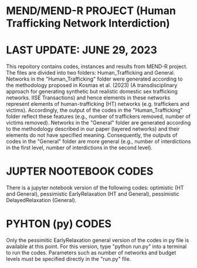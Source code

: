 # MEND/MEND-R PROJECT (Human Trafficking Network Interdiction)

# LAST UPDATE: JUNE 29, 2023

This repoitory contains codes, instances and results from MEND-R project.
The files are divided into two folders: Human_Trafficking and General. Networks in the "Human_Trafficking" folder were generated according to the methodology proposed in Kosmas et al. (2023) (A 
transdisciplinary approach for generating synthetic but realistic domestic sex trafficking networks. IISE Transactions) and hence elements in these networks represent elements of human-trafficking (HT) networks
(e.g. traffickers and victims). Accordingly, the output of the codes in the "Human_Trafficking" folder reflect these features (e.g., number of traffickers removed, number of victims removed). Networks in the "General"
folder are generated according to the methodology described in our paper (layered networks) and their elements do not have specified meaning. Consequently, the outputs of codes in the "General" folder are more general
(e.g., number of interdictions in the first level, number of interdictions in the second level). 

# JUPTER NOOTEBOOK CODES 
There is a jupyter notebook version of the following codes: optimistic (HT and General), pessimistic EarlyRelaxation (HT and General), pessimistic DelayedRelaxation (General).

# PYHTON (py) CODES
Only the pessimitic EarlyRelaxation general version of the codes in py file is available at this point. For this version, type "python run.py" into a terminal to run the codes. Parameters such as number of networks and budget levels must be specified directly in the "run.py" file.
